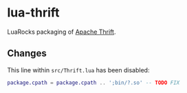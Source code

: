 # lua-thrift

LuaRocks packaging of [Apache Thrift](https://thrift.apache.org).

## Changes

This line within `src/Thrift.lua` has been disabled:

```lua
package.cpath = package.cpath .. ';bin/?.so' -- TODO FIX
```
